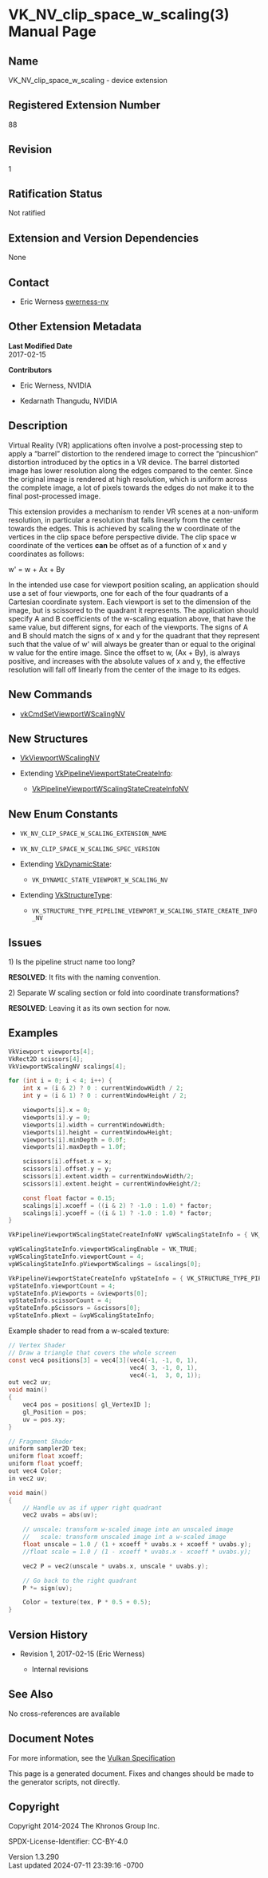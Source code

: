 # VK_NV_clip_space_w_scaling(3) Manual Page

## Name

VK_NV_clip_space_w_scaling - device extension



## <a href="#_registered_extension_number" class="anchor"></a>Registered Extension Number

88

## <a href="#_revision" class="anchor"></a>Revision

1

## <a href="#_ratification_status" class="anchor"></a>Ratification Status

Not ratified

## <a href="#_extension_and_version_dependencies" class="anchor"></a>Extension and Version Dependencies

None

## <a href="#_contact" class="anchor"></a>Contact

- Eric Werness <a
  href="https://github.com/KhronosGroup/Vulkan-Docs/issues/new?body=%5BVK_NV_clip_space_w_scaling%5D%20@ewerness-nv%0A*Here%20describe%20the%20issue%20or%20question%20you%20have%20about%20the%20VK_NV_clip_space_w_scaling%20extension*"
  target="_blank" rel="nofollow noopener"><em></em>ewerness-nv</a>

## <a href="#_other_extension_metadata" class="anchor"></a>Other Extension Metadata

**Last Modified Date**  
2017-02-15

**Contributors**  
- Eric Werness, NVIDIA

- Kedarnath Thangudu, NVIDIA

## <a href="#_description" class="anchor"></a>Description

Virtual Reality (VR) applications often involve a post-processing step
to apply a “barrel” distortion to the rendered image to correct the
“pincushion” distortion introduced by the optics in a VR device. The
barrel distorted image has lower resolution along the edges compared to
the center. Since the original image is rendered at high resolution,
which is uniform across the complete image, a lot of pixels towards the
edges do not make it to the final post-processed image.

This extension provides a mechanism to render VR scenes at a non-uniform
resolution, in particular a resolution that falls linearly from the
center towards the edges. This is achieved by scaling the w coordinate
of the vertices in the clip space before perspective divide. The clip
space w coordinate of the vertices **can** be offset as of a function of
x and y coordinates as follows:

w' = w + Ax + By

In the intended use case for viewport position scaling, an application
should use a set of four viewports, one for each of the four quadrants
of a Cartesian coordinate system. Each viewport is set to the dimension
of the image, but is scissored to the quadrant it represents. The
application should specify A and B coefficients of the w-scaling
equation above, that have the same value, but different signs, for each
of the viewports. The signs of A and B should match the signs of x and y
for the quadrant that they represent such that the value of w' will
always be greater than or equal to the original w value for the entire
image. Since the offset to w, (Ax + By), is always positive, and
increases with the absolute values of x and y, the effective resolution
will fall off linearly from the center of the image to its edges.

## <a href="#_new_commands" class="anchor"></a>New Commands

- [vkCmdSetViewportWScalingNV](https://registry.khronos.org/vulkan/specs/1.3-extensions/man/html/vkCmdSetViewportWScalingNV.html)

## <a href="#_new_structures" class="anchor"></a>New Structures

- [VkViewportWScalingNV](https://registry.khronos.org/vulkan/specs/1.3-extensions/man/html/VkViewportWScalingNV.html)

- Extending
  [VkPipelineViewportStateCreateInfo](https://registry.khronos.org/vulkan/specs/1.3-extensions/man/html/VkPipelineViewportStateCreateInfo.html):

  - [VkPipelineViewportWScalingStateCreateInfoNV](https://registry.khronos.org/vulkan/specs/1.3-extensions/man/html/VkPipelineViewportWScalingStateCreateInfoNV.html)

## <a href="#_new_enum_constants" class="anchor"></a>New Enum Constants

- `VK_NV_CLIP_SPACE_W_SCALING_EXTENSION_NAME`

- `VK_NV_CLIP_SPACE_W_SCALING_SPEC_VERSION`

- Extending [VkDynamicState](https://registry.khronos.org/vulkan/specs/1.3-extensions/man/html/VkDynamicState.html):

  - `VK_DYNAMIC_STATE_VIEWPORT_W_SCALING_NV`

- Extending [VkStructureType](https://registry.khronos.org/vulkan/specs/1.3-extensions/man/html/VkStructureType.html):

  - `VK_STRUCTURE_TYPE_PIPELINE_VIEWPORT_W_SCALING_STATE_CREATE_INFO_NV`

## <a href="#_issues" class="anchor"></a>Issues

1\) Is the pipeline struct name too long?

**RESOLVED**: It fits with the naming convention.

2\) Separate W scaling section or fold into coordinate transformations?

**RESOLVED**: Leaving it as its own section for now.

## <a href="#_examples" class="anchor"></a>Examples

``` c
VkViewport viewports[4];
VkRect2D scissors[4];
VkViewportWScalingNV scalings[4];

for (int i = 0; i < 4; i++) {
    int x = (i & 2) ? 0 : currentWindowWidth / 2;
    int y = (i & 1) ? 0 : currentWindowHeight / 2;

    viewports[i].x = 0;
    viewports[i].y = 0;
    viewports[i].width = currentWindowWidth;
    viewports[i].height = currentWindowHeight;
    viewports[i].minDepth = 0.0f;
    viewports[i].maxDepth = 1.0f;

    scissors[i].offset.x = x;
    scissors[i].offset.y = y;
    scissors[i].extent.width = currentWindowWidth/2;
    scissors[i].extent.height = currentWindowHeight/2;

    const float factor = 0.15;
    scalings[i].xcoeff = ((i & 2) ? -1.0 : 1.0) * factor;
    scalings[i].ycoeff = ((i & 1) ? -1.0 : 1.0) * factor;
}

VkPipelineViewportWScalingStateCreateInfoNV vpWScalingStateInfo = { VK_STRUCTURE_TYPE_PIPELINE_VIEWPORT_W_SCALING_STATE_CREATE_INFO_NV };

vpWScalingStateInfo.viewportWScalingEnable = VK_TRUE;
vpWScalingStateInfo.viewportCount = 4;
vpWScalingStateInfo.pViewportWScalings = &scalings[0];

VkPipelineViewportStateCreateInfo vpStateInfo = { VK_STRUCTURE_TYPE_PIPELINE_VIEWPORT_STATE_CREATE_INFO };
vpStateInfo.viewportCount = 4;
vpStateInfo.pViewports = &viewports[0];
vpStateInfo.scissorCount = 4;
vpStateInfo.pScissors = &scissors[0];
vpStateInfo.pNext = &vpWScalingStateInfo;
```

Example shader to read from a w-scaled texture:

``` c
// Vertex Shader
// Draw a triangle that covers the whole screen
const vec4 positions[3] = vec4[3](vec4(-1, -1, 0, 1),
                                  vec4( 3, -1, 0, 1),
                                  vec4(-1,  3, 0, 1));
out vec2 uv;
void main()
{
    vec4 pos = positions[ gl_VertexID ];
    gl_Position = pos;
    uv = pos.xy;
}

// Fragment Shader
uniform sampler2D tex;
uniform float xcoeff;
uniform float ycoeff;
out vec4 Color;
in vec2 uv;

void main()
{
    // Handle uv as if upper right quadrant
    vec2 uvabs = abs(uv);

    // unscale: transform w-scaled image into an unscaled image
    //   scale: transform unscaled image int a w-scaled image
    float unscale = 1.0 / (1 + xcoeff * uvabs.x + xcoeff * uvabs.y);
    //float scale = 1.0 / (1 - xcoeff * uvabs.x - xcoeff * uvabs.y);

    vec2 P = vec2(unscale * uvabs.x, unscale * uvabs.y);

    // Go back to the right quadrant
    P *= sign(uv);

    Color = texture(tex, P * 0.5 + 0.5);
}
```

## <a href="#_version_history" class="anchor"></a>Version History

- Revision 1, 2017-02-15 (Eric Werness)

  - Internal revisions

## <a href="#_see_also" class="anchor"></a>See Also

No cross-references are available

## <a href="#_document_notes" class="anchor"></a>Document Notes

For more information, see the <a
href="https://registry.khronos.org/vulkan/specs/1.3-extensions/html/vkspec.html#VK_NV_clip_space_w_scaling"
target="_blank" rel="noopener">Vulkan Specification</a>

This page is a generated document. Fixes and changes should be made to
the generator scripts, not directly.

## <a href="#_copyright" class="anchor"></a>Copyright

Copyright 2014-2024 The Khronos Group Inc.

SPDX-License-Identifier: CC-BY-4.0

Version 1.3.290  
Last updated 2024-07-11 23:39:16 -0700
